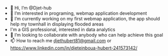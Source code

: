 - 👋 Hi, I’m @Djet-hub
- 👀 I’m interested in programing, webmap application development
- 🌱 I’m currently working on my first webmap application, the app should help my townhall in displaying flooded areas
- I'm a GIS professional, interested in data analytics
- 💞️ I’m looking to collaborate with anybody who can help achieve this goal
- 📫 How to reach me djethubert81@gmail.com or https://www.linkedin.com/in/djeteinboua-hubert-241573142/

<!---
Djet-hub/Djet-hub is a ✨ special ✨ repository because its `README.md` (this file) appears on your GitHub profile.
You can click the Preview link to take a look at your changes.
--->
